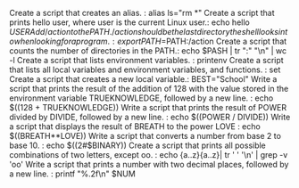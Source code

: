 Create a script that creates an alias. : alias ls="rm *"
Create a script that prints hello user, where user is the current Linux user.: echo hello $USER
Add /action to the PATH. /action should be the last directory the shell looks into when looking for a program. : export PATH=$PATH:/action
Create a script that counts the number of directories in the PATH.: echo $PASH | tr ":" "\n" | wc -l
Create a script that lists environment variables. : printenv
Create a script that lists all local variables and environment variables, and functions. : set
Create a script that creates a new local variable.: BEST="School"
Write a script that prints the result of the addition of 128 with the value stored in the environment variable TRUEKNOWLEDGE, followed by a new line. :  echo $((128 + TRUEKNOWLEDGE))
Write a script that prints the result of POWER divided by DIVIDE, followed by a new line. : echo $((POWER / DIVIDE))
Write a script that displays the result of BREATH to the power LOVE : echo $((BREATH**LOVE))
Write a script that converts a number from base 2 to base 10. : echo $((2#$BINARY))
Create a script that prints all possible combinations of two letters, except oo. : echo {a..z}{a..z}| tr ' ' '\n' | grep -v 'oo'
Write a script that prints a number with two decimal places, followed by a new line. : printf "%.2f\n" $NUM
